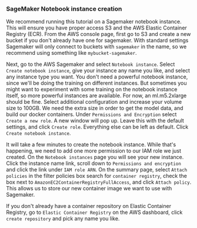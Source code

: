### SageMaker Notebook instance creation

We recommend running this tutorial on a Sagemaker notebook instance. This will ensure you have proper access S3 and the AWS Elastic Container Registry (ECR). From the AWS console page, first go to S3 and create a new bucket if you don't already have one for sagemaker. With standard settings Sagemaker will only connect to buckets with `sagemaker` in the name, so we recommend using something like `mybucket-sagemaker`.

Next, go to the AWS Sagemaker and select `Notebook instance`. Select `Create notebook instance`, give your instance any name you like, and select any instance type you want. You don't need a powerful notebook instance, since we'll be doing the training on different instances. But sometimes you might want to experiment with some training on the notebook instance itself, so more powerful instances are available. For now, an ml.m5.2xlarge should be fine. Select additional configuration and increase your volume size to 100GB. We need the extra size in order to get the model data, and build our docker containers. Under `Permissions and Encryption` select `Create a new role`. A new window will pop up. Leave this with the default settings, and click `Create role`. Everything else can be left as default. Click `Create notebook instance`. 

It will take a few minutes to create the notebook instance. While that's happening, we need to add one more permission to our IAM role we just created. On the `Notebook instances` page you will see your new instance. Click the instance name link, scroll down to `Permissions and encryption` and click the link under `IAM role ARN`. On the summary page, select `Attach policies` in the filter policies box search for `container registry`, check the box next to `AmazonEC2ContainerRegistryFullAccess`, and click `Attach policy`. This allows us to store our new container image we want to use with Sagemaker.

If you don't already have a container repository on Elastic Container Registry, go to `Elastic Container Registry` on the AWS dashboard, click `create repository` and pick any name you like.